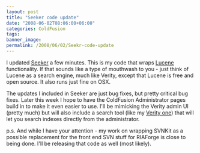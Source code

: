 ```yaml
---
layout: post
title: "Seeker code update"
date: "2008-06-02T08:06:00+06:00"
categories: ColdFusion 
tags: 
banner_image: 
permalink: /2008/06/02/Seekr-code-update
---
```


I updated <a href="http://seeker.riaforge.org">Seeker</a> a few minutes. This is my code that wraps <a href="http://lucene.apache.org/">Lucene</a> functionality. If that sounds like a type of mouthwash to you - just think of Lucene as a search engine, much like Verity, except that Lucene is free and open source. It also runs just fine on OSX. 

The updates I included in Seeker are just bug fixes, but pretty critical bug fixes. Later this week I hope to have the ColdFusion Administrator pages build in to make it even easier to use. I'll be mimicking the Verity admin UI (pretty much) but will also include a search tool (like my <a href="http://www.raymondcamden.com/index.cfm/2007/10/17/ColdFusion-Administrator-Extension--Verity-Searcher">Verity one</a>) that will let you search indexes directly from the administrator. 

p.s. And while I have your attention - my work on wrapping SVNKit as a possible replacement for the front end SVN stuff for RIAForge is close to being done. I'll be releasing that code as well (most likely).